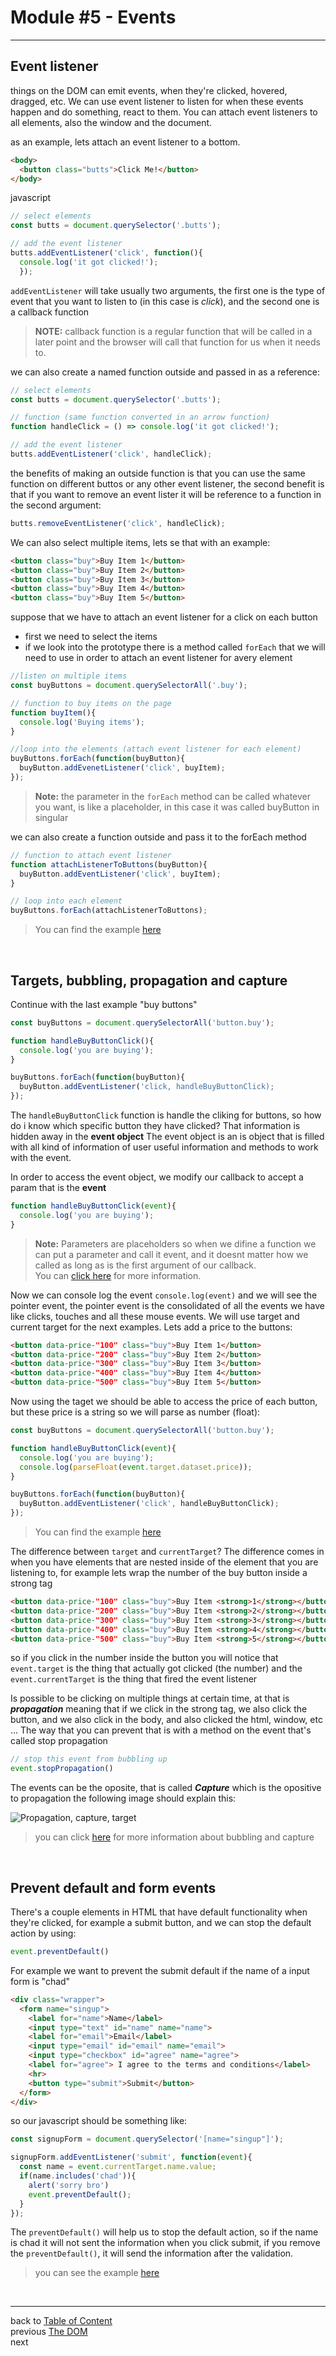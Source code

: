 <a name="events"></a>
# **Module #5 - Events**
---
<a name="eventListener"></a> 
## **Event listener**

things on the DOM can emit events, when they're clicked, hovered, dragged, etc.
We can use event listener to listen for when these events happen and do something, react to them.
You can attach event listeners to all elements, also the window and the document.

as an example, lets attach an event listener to a bottom.

```html
<body>
  <button class="butts">Click Me!</button>
</body>
```
javascript
```js
// select elements
const butts = document.querySelector('.butts');

// add the event listener
butts.addEventListener('click', function(){
  console.log('it got clicked!');
  });
```

```addEventListener``` will take usually two arguments, the first one is the type of event that you want to listen to (in this case is _click_), and the second one is a callback function

>**NOTE:** callback function is a regular function that will be called in a later point and the browser will call that function for us when it needs to.

we can also create a named function outside and passed in as a reference:

```js
// select elements
const butts = document.querySelector('.butts');

// function (same function converted in an arrow function)
function handleClick = () => console.log('it got clicked!');

// add the event listener
butts.addEventListener('click', handleClick);
```
the benefits of making an outside function is that you can use the same function on different buttos or any other event listener, the second benefit is that if you want to remove an event lister it will be reference to a function in the second argument:

```js
butts.removeEventListener('click', handleClick);
```

We can also select multiple items, lets se that with an example:

```HTML
<button class="buy">Buy Item 1</button>
<button class="buy">Buy Item 2</button>
<button class="buy">Buy Item 3</button>
<button class="buy">Buy Item 4</button>
<button class="buy">Buy Item 5</button>
```
suppose that we have to attach an event listener for a click on each button
  - first we need to select the items
  - if we look into the prototype there is a method called ```forEach``` that we will need to use in order to attach an event listener for avery element

```js
//listen on multiple items
const buyButtons = document.querySelectorAll('.buy');

// function to buy items on the page
function buyItem(){
  console.log('Buying items');
}

//loop into the elements (attach event listener for each element)
buyButtons.forEach(function(buyButton){
  buyButton.addEvenetListener('click', buyItem);
});
```

>**Note:** the parameter in the ```forEach``` method can be called whatever you want, is like a placeholder, in this case it was called buyButton in singular

we can also create a function outside and pass it to the forEach method

```js
// function to attach event listener
function attachListenerToButtons(buyButton){
  buyButton.addEventListener('click', buyItem);
}

// loop into each element
buyButtons.forEach(attachListenerToButtons);
```
>You can find the example [here](https://codepen.io/cgope/pen/QWKLXWK)

<br>

<a name="TargetsBubblingPropagationCapture"></a> 
## **Targets, bubbling, propagation and capture**
Continue with the last example "buy buttons"

```js
const buyButtons = document.querySelectorAll('button.buy');

function handleBuyButtonClick(){
  console.log('you are buying');
}

buyButtons.forEach(function(buyButton){
  buyButton.addEventListener('click, handleBuyButtonClick);
});
```

The ```handleBuyButtonClick``` function is handle the cliking for buttons, so how do i know which specific button they have clicked?
That information is hidden away in the **event object**
The event object is an is object that is filled with all kind of information of user useful information and methods to work with the event.

In order to access the event object, we modify our callback to accept a param that is the **event**

```js
function handleBuyButtonClick(event){
  console.log('you are buying');
}
```

>**Note:** Parameters are placeholders so when we difine a function we can put a parameter and call it event, and it doesnt matter how we called as long as is the first argument of our callback.<br> You can [click here](https://developer.mozilla.org/en-US/docs/Web/API/EventTarget/addEventListener#The_event_listener_callback) for more information.

Now we can console log the event ```console.log(event)``` and we will see the pointer event, the pointer event is the consolidated of all the events we have like clicks, touches and all these mouse events.
We will use target and current target for the next examples.
Lets add a price to the buttons:

```HTML
<button data-price-"100" class="buy">Buy Item 1</button>
<button data-price-"200" class="buy">Buy Item 2</button>
<button data-price-"300" class="buy">Buy Item 3</button>
<button data-price-"400" class="buy">Buy Item 4</button>
<button data-price-"500" class="buy">Buy Item 5</button>
```
Now using the taget we should be able to access the price of each button, but these price is a string so we will parse as number (float):


```js
const buyButtons = document.querySelectorAll('button.buy');

function handleBuyButtonClick(event){
  console.log('you are buying');
  console.log(parseFloat(event.target.dataset.price));
}

buyButtons.forEach(function(buyButton){
  buyButton.addEventListener('click', handleBuyButtonClick);
});
```

> You can find the example [here](https://codepen.io/cgope/pen/wvzMdaJ?editors=0010)

The difference between ```target``` and ```currentTarget```?
The difference comes in when you have elements that are nested inside of the element that you are listening to, for example lets wrap the number of the buy button inside a strong tag

```HTML
<button data-price-"100" class="buy">Buy Item <strong>1</strong></button>
<button data-price-"200" class="buy">Buy Item <strong>2</strong></button>
<button data-price-"300" class="buy">Buy Item <strong>3</strong></button>
<button data-price-"400" class="buy">Buy Item <strong>4</strong></button>
<button data-price-"500" class="buy">Buy Item <strong>5</strong></button>
```

so if you click in the number inside the button you will notice that ```event.target``` is the thing that actually got clicked (the number) and the ```event.currentTarget``` is the thing that fired the event listener

Is possible to be clicking on multiple things at certain time, at that is **_propagation_** meaning that if we click in the strong tag, we also click the button, and we also click in the body, and also clicked the html, window, etc ...
The way that you can prevent that is with a method on the event that's called stop propagation

```js
// stop this event from bubbling up
event.stopPropagation()
```

The events can be the oposite, that is called **_Capture_** which is the opositive to propagation
the following image should explain this:

![Propagation, capture, target](bubblingCapture.png)

> you can click [here](https://developer.mozilla.org/en-US/docs/Web/API/EventTarget/addEventListener) for more information about bubbling and capture

<br>

<a name="PreventDefaultAndFormEvents"></a> 
## **Prevent default and form events**

There's a couple elements in HTML that have default functionality when they're clicked, for example a submit button, and we can stop the default action by using: 

```js
event.preventDefault()
```

For example we want to prevent the submit default if the name of a input form is "chad"

```HTML
<div class="wrapper">
  <form name="singup">
    <label for="name">Name</label>
    <input type="text" id="name" name="name">
    <label for="email">Email</label>
    <input type="email" id="email" name="email">
    <input type="checkbox" id="agree" name="agree">
    <label for="agree"> I agree to the terms and conditions</label>
    <hr>
    <button type="submit">Submit</button>
  </form>
</div>
```
so our javascript should be something like:

```js
const signupForm = document.querySelector('[name="singup"]');

signupForm.addEventListener('submit', function(event){
  const name = event.currentTarget.name.value;
  if(name.includes('chad')){
    alert('sorry bro')
    event.preventDefault();
  }
});
```

The ```preventDefault()``` will help us to stop the default action, so if the name is chad it will not sent the information when you click submit, if you remove the ```preventDefault()```, it will send the information after the validation.

> you can see the example [here](https://codepen.io/cgope/pen/eYdJWeb?editors=0010)




<br>

---
back to [Table of Content](tableOfContent.md)  
previous [The DOM](04_dom.md)  
next []()